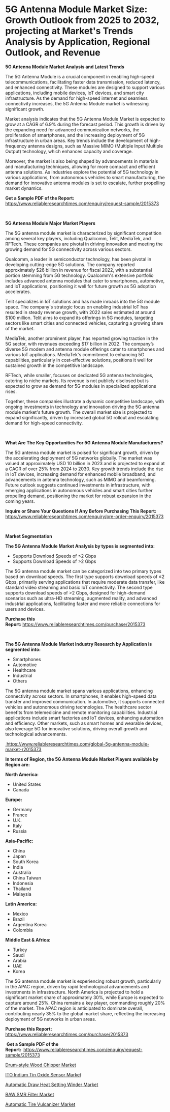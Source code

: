 <p><h1>5G Antenna Module Market Size: Growth Outlook from 2025 to 2032, projecting at Market's Trends Analysis by Application, Regional Outlook, and Revenue</h1></p><p><strong>5G Antenna Module Market Analysis and Latest Trends</strong></p>
<p><p>The 5G Antenna Module is a crucial component in enabling high-speed telecommunications, facilitating faster data transmission, reduced latency, and enhanced connectivity. These modules are designed to support various applications, including mobile devices, IoT devices, and smart city infrastructure. As the demand for high-speed internet and seamless connectivity increases, the 5G Antenna Module market is witnessing significant growth.</p><p>Market analysis indicates that the 5G Antenna Module Market is expected to grow at a CAGR of 6.9% during the forecast period. This growth is driven by the expanding need for advanced communication networks, the proliferation of smartphones, and the increasing deployment of 5G infrastructure in urban areas. Key trends include the development of high-frequency antenna designs, such as Massive MIMO (Multiple Input Multiple Output) technology, which enhances capacity and coverage.</p><p>Moreover, the market is also being shaped by advancements in materials and manufacturing techniques, allowing for more compact and efficient antenna solutions. As industries explore the potential of 5G technology in various applications, from autonomous vehicles to smart manufacturing, the demand for innovative antenna modules is set to escalate, further propelling market dynamics.</p></p>
<p><strong>Get a Sample PDF of the Report:&nbsp;</strong> <a href="https://www.reliableresearchtimes.com/enquiry/request-sample/2015373?utm_campaign=2263&utm_medium=2&utm_source=Github&utm_content=ia&utm_term=29032025&utm_id=5g-antenna-module">https://www.reliableresearchtimes.com/enquiry/request-sample/2015373</a></p>
<p>&nbsp;</p>
<p><strong>5G Antenna Module Major Market Players</strong></p>
<p><p>The 5G antenna module market is characterized by significant competition among several key players, including Qualcomm, Telit, MediaTek, and RFTech. These companies are pivotal in driving innovation and meeting the growing demand for 5G connectivity across various sectors.</p><p>Qualcomm, a leader in semiconductor technology, has been pivotal in developing cutting-edge 5G solutions. The company reported approximately $26 billion in revenue for fiscal 2022, with a substantial portion stemming from 5G technology. Qualcomm's extensive portfolio includes advanced antenna modules that cater to smartphones, automotive, and IoT applications, positioning it well for future growth as 5G adoption accelerates.</p><p>Telit specializes in IoT solutions and has made inroads into the 5G module space. The company's strategic focus on enabling industrial IoT has resulted in steady revenue growth, with 2022 sales estimated at around $100 million. Telit aims to expand its offerings in 5G modules, targeting sectors like smart cities and connected vehicles, capturing a growing share of the market.</p><p>MediaTek, another prominent player, has reported growing traction in the 5G sector, with revenues exceeding $17 billion in 2022. The company’s diverse 5G modem and antenna module offerings cater to smartphones and various IoT applications. MediaTek's commitment to enhancing 5G capabilities, particularly in cost-effective solutions, positions it well for sustained growth in the competitive landscape.</p><p>RFTech, while smaller, focuses on dedicated 5G antenna technologies, catering to niche markets. Its revenue is not publicly disclosed but is expected to grow as demand for 5G modules in specialized applications rises.</p><p>Together, these companies illustrate a dynamic competitive landscape, with ongoing investments in technology and innovation driving the 5G antenna module market's future growth. The overall market size is projected to expand significantly, driven by increased global 5G rollout and escalating demand for high-speed connectivity.</p></p>
<p>&nbsp;</p>
<p><strong>What Are The Key Opportunities For 5G Antenna Module Manufacturers?</strong></p>
<p><p>The 5G antenna module market is poised for significant growth, driven by the accelerating deployment of 5G networks globally. The market was valued at approximately USD 10 billion in 2023 and is projected to expand at a CAGR of over 25% from 2024 to 2030. Key growth trends include the rise in IoT devices, increasing demand for enhanced mobile broadband, and advancements in antenna technology, such as MIMO and beamforming. Future outlook suggests continued investments in infrastructure, with emerging applications in autonomous vehicles and smart cities further propelling demand, positioning the market for robust expansion in the coming years.</p></p>
<p><strong>Inquire or Share Your Questions If Any Before Purchasing This Report:</strong> <a href="https://www.reliableresearchtimes.com/enquiry/pre-order-enquiry/2015373?utm_campaign=2263&utm_medium=2&utm_source=Github&utm_content=ia&utm_term=29032025&utm_id=5g-antenna-module">https://www.reliableresearchtimes.com/enquiry/pre-order-enquiry/2015373</a></p>
<p>&nbsp;</p>
<p><strong>Market Segmentation</strong></p>
<p><strong>The 5G Antenna Module Market Analysis by types is segmented into:</strong></p>
<p><ul><li>Supports Download Speeds of ≤2 Gbps</li><li>Supports Download Speeds of >2 Gbps</li></ul></p>
<p><p>The 5G antenna module market can be categorized into two primary types based on download speeds. The first type supports download speeds of ≤2 Gbps, primarily serving applications that require moderate data transfer, like standard video streaming and basic IoT connectivity. The second type supports download speeds of >2 Gbps, designed for high-demand scenarios such as ultra-HD streaming, augmented reality, and advanced industrial applications, facilitating faster and more reliable connections for users and devices.</p></p>
<p><strong>Purchase this Report:&nbsp;</strong><a href="https://www.reliableresearchtimes.com/purchase/2015373?utm_campaign=2263&utm_medium=2&utm_source=Github&utm_content=ia&utm_term=29032025&utm_id=5g-antenna-module">https://www.reliableresearchtimes.com/purchase/2015373</a></p>
<p>&nbsp;</p>
<p><strong>The 5G Antenna Module Market Industry Research by Application is segmented into:</strong></p>
<p><ul><li>Smartphones</li><li>Automotive</li><li>Healthcare</li><li>Industrial</li><li>Others</li></ul></p>
<p><p>The 5G antenna module market spans various applications, enhancing connectivity across sectors. In smartphones, it enables high-speed data transfer and improved communication. In automotive, it supports connected vehicles and autonomous driving technologies. The healthcare sector benefits from telemedicine and remote monitoring capabilities. Industrial applications include smart factories and IoT devices, enhancing automation and efficiency. Other markets, such as smart homes and wearable devices, also leverage 5G for innovative solutions, driving overall growth and technological advancements.</p></p>
<p><a href="https://www.reliableresearchtimes.com/global-5g-antenna-module-market-r2015373?utm_campaign=2263&utm_medium=2&utm_source=Github&utm_content=ia&utm_term=29032025&utm_id=5g-antenna-module">&nbsp;https://www.reliableresearchtimes.com/global-5g-antenna-module-market-r2015373</a></p>
<p><strong>In terms of Region, the 5G Antenna Module Market Players available by Region are:</strong></p>
<p>
    <p> <strong> North America: </strong>
        <ul>
            <li>United States</li>
            <li>Canada</li>
        </ul>
        </p> 
    <p> <strong> Europe: </strong>
        <ul>
            <li>Germany</li>
            <li>France</li>
            <li>U.K.</li>
            <li>Italy</li>
            <li>Russia</li>
        </ul>
        </p> 
    <p> <strong> Asia-Pacific: </strong>
        <ul>
            <li>China</li>
            <li>Japan</li>
            <li>South Korea</li>
            <li>India</li>
            <li>Australia</li>
            <li>China Taiwan</li>
            <li>Indonesia</li>
            <li>Thailand</li>
            <li>Malaysia</li>
        </ul>
        </p> 
    <p> <strong> Latin America: </strong>
        <ul>
            <li>Mexico</li>
            <li>Brazil</li>
            <li>Argentina Korea</li>
            <li>Colombia</li>
        </ul>
        </p> 
    <p> <strong> Middle East & Africa: </strong>
        <ul>
            <li>Turkey</li>
            <li>Saudi</li>
            <li>Arabia</li>
            <li>UAE</li>
            <li>Korea</li>
        </ul>
    </p>
    </p>
<p><p>The 5G antenna module market is experiencing robust growth, particularly in the APAC region, driven by rapid technological advancements and investments in infrastructure. North America is projected to hold a significant market share of approximately 30%, while Europe is expected to capture around 25%. China remains a key player, commanding roughly 20% of the market. The APAC region is anticipated to dominate overall, contributing nearly 35% to the global market share, reflecting the increasing deployment of 5G networks in urban areas.</p></p>
<p><strong>Purchase this Report: </strong><a href="https://www.reliableresearchtimes.com/purchase/2015373?utm_campaign=2263&utm_medium=2&utm_source=Github&utm_content=ia&utm_term=29032025&utm_id=5g-antenna-module">https://www.reliableresearchtimes.com/purchase/2015373</a></p>
<p>&nbsp;<strong>Get a Sample PDF of the Report:&nbsp;&nbsp;</strong><a href="https://www.reliableresearchtimes.com/enquiry/request-sample/2015373?utm_campaign=2263&utm_medium=2&utm_source=Github&utm_content=ia&utm_term=29032025&utm_id=5g-antenna-module">https://www.reliableresearchtimes.com/enquiry/request-sample/2015373</a></p>
<p><strong></strong></p>
<p><p><a href="https://www.linkedin.com/pulse/drum-style-wood-chipper-market-share-revenue-analysis-segment-bmzkc?utm_campaign=2263&utm_medium=2&utm_source=Github&utm_content=ia&utm_term=29032025&utm_id=5g-antenna-module">Drum-style Wood Chipper Market</a></p><p><a href="https://github.com/szaszgrychkq/Market-Research-Report-List-1/blob/main/ito-indium-tin-oxide-sensor-market.md?utm_campaign=2263&utm_medium=2&utm_source=Github&utm_content=ia&utm_term=29032025&utm_id=5g-antenna-module">ITO Indium Tin Oxide Sensor Market</a></p><p><a href="https://www.linkedin.com/pulse/in-depth-automatic-draw-heat-setting-winder-market-report-wpe3c?utm_campaign=2263&utm_medium=2&utm_source=Github&utm_content=ia&utm_term=29032025&utm_id=5g-antenna-module">Automatic Draw Heat Setting Winder Market</a></p><p><a href="https://github.com/moroesarta/Market-Research-Report-List-1/blob/main/baw-smr-filter-market.md?utm_campaign=2263&utm_medium=2&utm_source=Github&utm_content=ia&utm_term=29032025&utm_id=5g-antenna-module">BAW SMR Filter Market</a></p><p><a href="https://www.linkedin.com/pulse/projected-automatic-tire-vulcanizer-market-growth-82-cagr-9oukc?utm_campaign=2263&utm_medium=2&utm_source=Github&utm_content=ia&utm_term=29032025&utm_id=5g-antenna-module">Automatic Tire Vulcanizer Market</a></p></p>